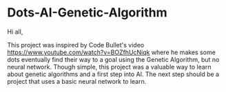 # Dots-AI-Genetic-Algorithm

Hi all,

This project was inspired by Code Bullet's video https://www.youtube.com/watch?v=BOZfhUcNiqk where he makes some dots eventually
find their way to a goal using the Genetic Algorithm, but no neural network. Though simple, this project was a valuable way to learn about genetic algorithms and a first step into AI. The next step should be a project that uses a basic neural network to learn.
